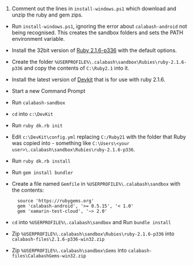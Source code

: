 1. Comment out the lines in `install-windows.ps1` which download and unzip the ruby and gem zips.
- Run `install-windows.ps1`, ignoring the error about `calabash-android` not being recognised.  This creates the sandbox folders and sets the PATH environment variable.
- Install the 32bit version of [Ruby 2.1.6-p336](http://rubyinstaller.org/downloads/archives) with the default options.
- Create the folder `%USERPROFILE%\.calabash\sandbox\Rubies\ruby-2.1.6-p336` and copy the contents of `C:\Ruby2.1` into it.
- Install the latest version of [Devkit](http://rubyinstaller.org/downloads/) that is for use with ruby 2.1.6.
- Start a new Command Prompt
- Run `calabash-sandbox`
- `cd` into `c:\DevKit`
- Run `ruby dk.rb init`
- Edit `c:\DevKit\config.yml` replacing `C:/Ruby21` with the folder that Ruby was copied into - something like `C:\Users\<your user>\.calabash\sandbox\Rubies\ruby-2.1.6-p336`.
- Run `ruby dk.rb install`
- Run `gem install bundler`
- Create a file named `Gemfile` in `%USERPROFILE%\.calabash\sandbox` with the contents:

        source 'https://rubygems.org'
        gem 'calabash-android', '>= 0.5.15', '< 1.0'
        gem 'xamarin-test-cloud', '~> 2.0'
- `cd` into `%USERPROFILE%\.calabash\sandbox` and Run `bundle install`
- Zip `%USERPROFILE%\.calabash\sandbox\Rubies\ruby-2.1.6-p336` into `calabash-files\2.1.6-p336-win32.zip`
- Zip `%USERPROFILE%\.calabash\sandbox\Gems` into `calabash-files\CalabashGems-win32.zip`


 